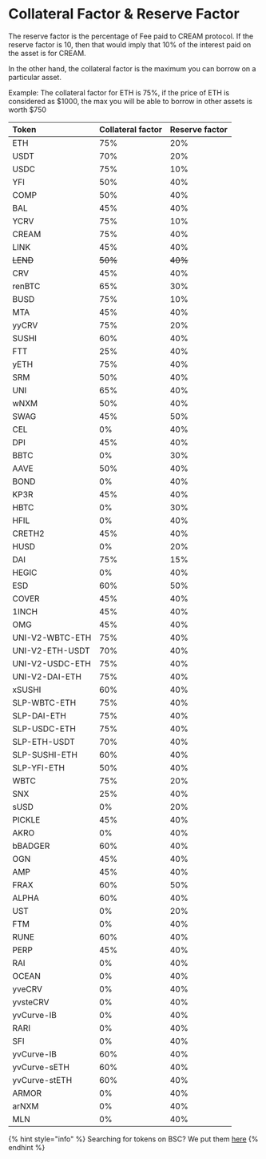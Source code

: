# Collateral Factor & Reserve Factor

The reserve factor is the percentage of Fee paid to CREAM protocol. If the reserve factor is 10, then that would imply that 10% of the interest paid on the asset is for CREAM.

In the other hand, the collateral factor is the maximum you can borrow on a particular asset.

Example: The collateral factor for ETH is 75%, if the price of ETH is considered as $1000, the max you will be able to borrow in other assets is worth $750

| Token | Collateral factor | Reserve factor |
| :--- | :--- | :--- |
| ETH | 75% | 20% |
| USDT | 70% | 20% |
| USDC | 75% | 10% |
| YFI | 50% | 40% |
| COMP | 50% | 40% |
| BAL | 45% | 40% |
| YCRV | 75% | 10% |
| CREAM | 75% | 40% |
| LINK | 45% | 40% |
| ~~LEND~~ | ~~50%~~ | ~~40%~~ |
| CRV | 45% | 40% |
| renBTC | 65% | 30% |
| BUSD | 75% | 10% |
| MTA | 45% | 40% |
| yyCRV | 75% | 20% |
| SUSHI | 60% | 40% |
| FTT | 25% | 40% |
| yETH | 75% | 40% |
| SRM | 50% | 40% |
| UNI | 65% | 40% |
| wNXM | 50% | 40% |
| SWAG | 45% | 50% |
| CEL | 0% | 40% |
| DPI | 45% | 40% |
| BBTC | 0% | 30% |
| AAVE | 50% | 40% |
| BOND | 0% | 40% |
| KP3R | 45% | 40% |
| HBTC | 0% | 30% |
| HFIL | 0% | 40% |
| CRETH2 | 45% | 40% |
| HUSD | 0% | 20% |
| DAI | 75% | 15% |
| HEGIC | 0% | 40% |
| ESD | 60% | 50% |
| COVER | 45% | 40% |
| 1INCH | 45% | 40% |
| OMG | 45% | 40% |
| UNI-V2-WBTC-ETH | 75% | 40% |
| UNI-V2-ETH-USDT | 70% | 40% |
| UNI-V2-USDC-ETH | 75% | 40% |
| UNI-V2-DAI-ETH | 75% | 40% |
| xSUSHI | 60% | 40% |
| SLP-WBTC-ETH | 75% | 40% |
| SLP-DAI-ETH | 75% | 40% |
| SLP-USDC-ETH | 75% | 40% |
| SLP-ETH-USDT | 70% | 40% |
| SLP-SUSHI-ETH | 60% | 40% |
| SLP-YFI-ETH | 50% | 40% |
| WBTC | 75% | 20% |
| SNX | 25% | 40% |
| sUSD | 0% | 20% |
| PICKLE | 45% | 40% |
| AKRO | 0% | 40% |
| bBADGER | 60% | 40% |
| OGN | 45% | 40% |
| AMP | 45% | 40% |
| FRAX | 60% | 50% |
| ALPHA | 60% | 40% |
| UST | 0% | 20% |
| FTM | 0% | 40% |
| RUNE | 60% | 40% |
| PERP | 45% | 40% |
| RAI | 0% | 40% |
| OCEAN | 0% | 40% |
| yveCRV | 0% | 40% |
| yvsteCRV | 0% | 40% |
| yvCurve-IB | 0% | 40% |
| RARI | 0% | 40% |
| SFI | 0% | 40% |
| yvCurve-IB | 60% | 40% |
| yvCurve-sETH | 60% | 40% |
| yvCurve-stETH | 60% | 40% |
| ARMOR | 0% | 40% |
| arNXM | 0% | 40% |
| MLN | 0% | 40% |

{% hint style="info" %}
Searching for tokens on BSC? We put them [here](https://docs.cream.finance/v/binance-smart-chain/lending/collateral-factor-and-reserve-factor)
{% endhint %}

